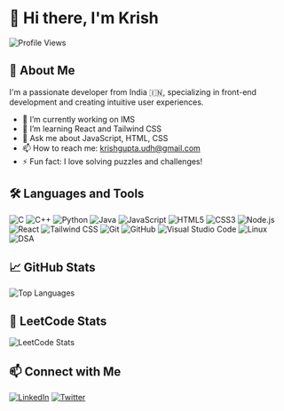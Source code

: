 # 👋 Hi there, I'm Krish

![Profile Views](https://komarev.com/ghpvc/?username=developer-krish&color=blue)

## 🚀 About Me

I'm a passionate developer from India 🇮🇳, specializing in front-end development and creating intuitive user experiences.

- 🔭 I’m currently working on IMS
- 🌱 I’m learning React and Tailwind CSS
- 💬 Ask me about JavaScript, HTML, CSS
- 📫 How to reach me: [krishgupta.udh@gmail.com](mailto:krishgupta.udh@gmail.com)
- ⚡ Fun fact: I love solving puzzles and challenges!

## 🛠️ Languages and Tools

![C](https://img.shields.io/badge/C-%2300599C.svg?&style=for-the-badge&logo=c&logoColor=white)
![C++](https://img.shields.io/badge/C++-%2300599C.svg?&style=for-the-badge&logo=c%2B%2B&logoColor=white)
![Python](https://img.shields.io/badge/Python-%233776AB.svg?&style=for-the-badge&logo=python&logoColor=white)
![Java](https://img.shields.io/badge/Java-%23007396.svg?&style=for-the-badge&logo=java&logoColor=white)
![JavaScript](https://img.shields.io/badge/JavaScript-%23F7DF1E.svg?&style=for-the-badge&logo=javascript&logoColor=black)
![HTML5](https://img.shields.io/badge/HTML5-%23E34F26.svg?&style=for-the-badge&logo=html5&logoColor=white)
![CSS3](https://img.shields.io/badge/CSS3-%231572B6.svg?&style=for-the-badge&logo=css3&logoColor=white)
![Node.js](https://img.shields.io/badge/Node.js-339933?style=for-the-badge&logo=nodedotjs&logoColor=white)
![React](https://img.shields.io/badge/React-%2361DAFB.svg?&style=for-the-badge&logo=react&logoColor=black)
![Tailwind CSS](https://img.shields.io/badge/Tailwind_CSS-%2338B2AC.svg?&style=for-the-badge&logo=tailwind-css&logoColor=white)
![Git](https://img.shields.io/badge/Git-%23F05032.svg?&style=for-the-badge&logo=git&logoColor=white)
![GitHub](https://img.shields.io/badge/GitHub-%23121011.svg?&style=for-the-badge&logo=github&logoColor=white)
![Visual Studio Code](https://img.shields.io/badge/VS%20Code-%23007ACC.svg?&style=for-the-badge&logo=visual-studio-code&logoColor=white)
![Linux](https://img.shields.io/badge/Linux-%23FCC624.svg?&style=for-the-badge&logo=linux&logoColor=black)
![DSA](https://img.shields.io/badge/DSA-Data%20Structures%20%26%20Algorithms-800080?style=for-the-badge&logo=code&logoColor=white)

## 📈 GitHub Stats

![Top Languages](https://github-readme-stats.vercel.app/api/top-langs/?username=developer-krish&layout=compact&theme=radical)

## 🧠 LeetCode Stats

![LeetCode Stats](https://leetcard.jacoblin.cool/krishgupta_21?ext=contest&theme=dark)

## 📫 Connect with Me

[![LinkedIn](https://img.shields.io/badge/-LinkedIn-0A66C2?logo=linkedin&logoColor=white)](https://www.linkedin.com/in/krish-gupta-19104a1b5//)
[![Twitter](https://img.shields.io/badge/-Twitter-1DA1F2?logo=twitter&logoColor=white)](https://x.com/Krishhgupta21)
